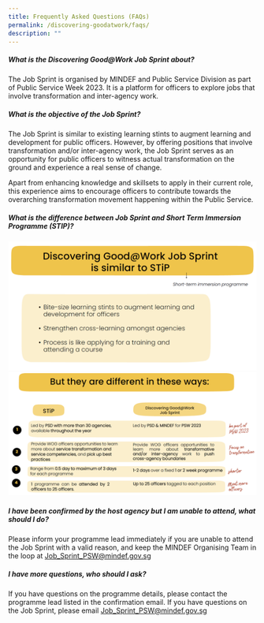 ```yaml
---
title: Frequently Asked Questions (FAQs)
permalink: /discovering-goodatwork/faqs/
description: ""
---
```

##### **What is the Discovering Good@Work Job Sprint about?** 

The Job Sprint is organised by MINDEF and Public Service Division as part of Public Service Week 2023. It is a platform for officers to explore jobs that involve transformation and inter-agency work.

##### **What is the objective of the Job Sprint?**  

The Job Sprint is similar to existing learning stints to augment learning and development for public officers. However, by offering positions that involve transformation and/or inter-agency work, the Job Sprint serves as an opportunity for public officers to witness actual transformation on the ground and experience a real sense of change. 

Apart from enhancing knowledge and skillsets to apply in their current role, this experience aims to encourage officers to contribute towards the overarching transformation movement happening within the Public Service.

##### **What is the difference between Job Sprint and Short Term Immersion Programme (STIP)?** 

![](/images/JS%20Gen/stip%20similar.png)
![](/images/JS%20Gen/stip%20diff.png)

##### **I have been confirmed by the host agency but I am unable to attend, what should I do?** 

Please inform your programme lead immediately if you are unable to attend the Job Sprint with a valid reason, and keep the MINDEF Organising Team in the loop at [Job_Sprint_PSW@mindef.gov.sg](Job_Sprint_PSW@mindef.gov.sg) 

##### **I have more questions, who should I ask?** 
If you have questions on the programme details, please contact the programme lead listed in the confirmation email. If you have questions on the Job Sprint, please email [Job_Sprint_PSW@mindef.gov.sg](Job_Sprint_PSW@mindef.gov.sg)